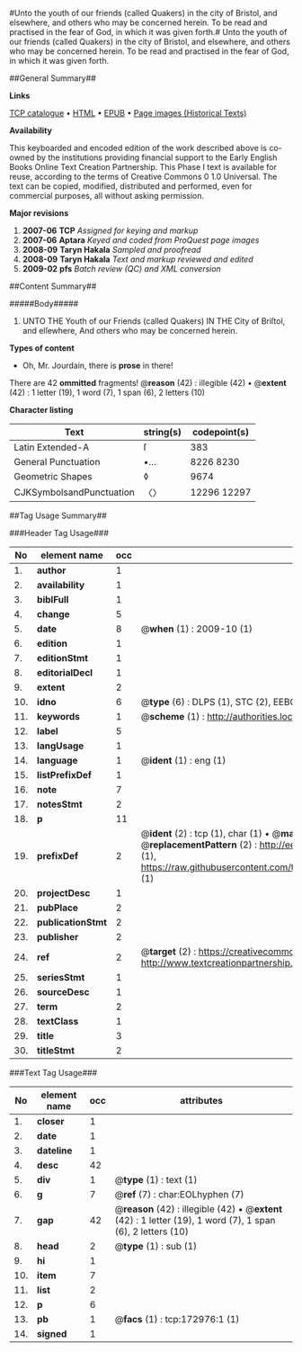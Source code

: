 #Unto the youth of our friends (called Quakers) in the city of Bristol, and elsewhere, and others who may be concerned herein. To be read and practised in the fear of God, in which it was given forth.#
Unto the youth of our friends (called Quakers) in the city of Bristol, and elsewhere, and others who may be concerned herein. To be read and practised in the fear of God, in which it was given forth.

##General Summary##

**Links**

[TCP catalogue](http://www.ota.ox.ac.uk/tcp/)  • 
[HTML](http://tei.it.ox.ac.uk/tcp/Texts-HTML/free/A95/A95738.html)  • 
[EPUB](http://tei.it.ox.ac.uk/tcp/Texts-EPUB/free/A95/A95738.epub) • 
[Page images (Historical Texts)](https://data.historicaltexts.jisc.ac.uk/view?pubId=eebo-47683518e&pageId=eebo-47683518e-172976-1)

**Availability**

This keyboarded and encoded edition of the
	       work described above is co-owned by the institutions
	       providing financial support to the Early English Books
	       Online Text Creation Partnership. This Phase I text is
	       available for reuse, according to the terms of Creative
	       Commons 0 1.0 Universal. The text can be copied,
	       modified, distributed and performed, even for
	       commercial purposes, all without asking permission.

**Major revisions**

1. __2007-06__ __TCP__ *Assigned for keying and markup*
1. __2007-06__ __Aptara__ *Keyed and coded from ProQuest page images*
1. __2008-09__ __Taryn Hakala__ *Sampled and proofread*
1. __2008-09__ __Taryn Hakala__ *Text and markup reviewed and edited*
1. __2009-02__ __pfs__ *Batch review (QC) and XML conversion*

##Content Summary##

#####Body#####

1. UNTO THE
Youth of our Friends (called Quakers)
IN THE
City of Briſtol, and elſewhere,
And others who may be concerned herein.

**Types of content**

  * Oh, Mr. Jourdain, there is **prose** in there!

There are 42 **ommitted** fragments! 
 @__reason__ (42) : illegible (42)  •  @__extent__ (42) : 1 letter (19), 1 word (7), 1 span (6), 2 letters (10)

**Character listing**


|Text|string(s)|codepoint(s)|
|---|---|---|
|Latin Extended-A|ſ|383|
|General Punctuation|•…|8226 8230|
|Geometric Shapes|◊|9674|
|CJKSymbolsandPunctuation|〈〉|12296 12297|

##Tag Usage Summary##

###Header Tag Usage###

|No|element name|occ|attributes|
|---|---|---|---|
|1.|__author__|1||
|2.|__availability__|1||
|3.|__biblFull__|1||
|4.|__change__|5||
|5.|__date__|8| @__when__ (1) : 2009-10 (1)|
|6.|__edition__|1||
|7.|__editionStmt__|1||
|8.|__editorialDecl__|1||
|9.|__extent__|2||
|10.|__idno__|6| @__type__ (6) : DLPS (1), STC (2), EEBO-CITATION (1), OCLC (1), VID (1)|
|11.|__keywords__|1| @__scheme__ (1) : http://authorities.loc.gov/ (1)|
|12.|__label__|5||
|13.|__langUsage__|1||
|14.|__language__|1| @__ident__ (1) : eng (1)|
|15.|__listPrefixDef__|1||
|16.|__note__|7||
|17.|__notesStmt__|2||
|18.|__p__|11||
|19.|__prefixDef__|2| @__ident__ (2) : tcp (1), char (1)  •  @__matchPattern__ (2) : ([0-9\-]+):([0-9IVX]+) (1), (.+) (1)  •  @__replacementPattern__ (2) : http://eebo.chadwyck.com/downloadtiff?vid=$1&page=$2 (1), https://raw.githubusercontent.com/textcreationpartnership/Texts/master/tcpchars.xml#$1 (1)|
|20.|__projectDesc__|1||
|21.|__pubPlace__|2||
|22.|__publicationStmt__|2||
|23.|__publisher__|2||
|24.|__ref__|2| @__target__ (2) : https://creativecommons.org/publicdomain/zero/1.0/ (1), http://www.textcreationpartnership.org/docs/. (1)|
|25.|__seriesStmt__|1||
|26.|__sourceDesc__|1||
|27.|__term__|2||
|28.|__textClass__|1||
|29.|__title__|3||
|30.|__titleStmt__|2||


###Text Tag Usage###

|No|element name|occ|attributes|
|---|---|---|---|
|1.|__closer__|1||
|2.|__date__|1||
|3.|__dateline__|1||
|4.|__desc__|42||
|5.|__div__|1| @__type__ (1) : text (1)|
|6.|__g__|7| @__ref__ (7) : char:EOLhyphen (7)|
|7.|__gap__|42| @__reason__ (42) : illegible (42)  •  @__extent__ (42) : 1 letter (19), 1 word (7), 1 span (6), 2 letters (10)|
|8.|__head__|2| @__type__ (1) : sub (1)|
|9.|__hi__|1||
|10.|__item__|7||
|11.|__list__|2||
|12.|__p__|6||
|13.|__pb__|1| @__facs__ (1) : tcp:172976:1 (1)|
|14.|__signed__|1||
